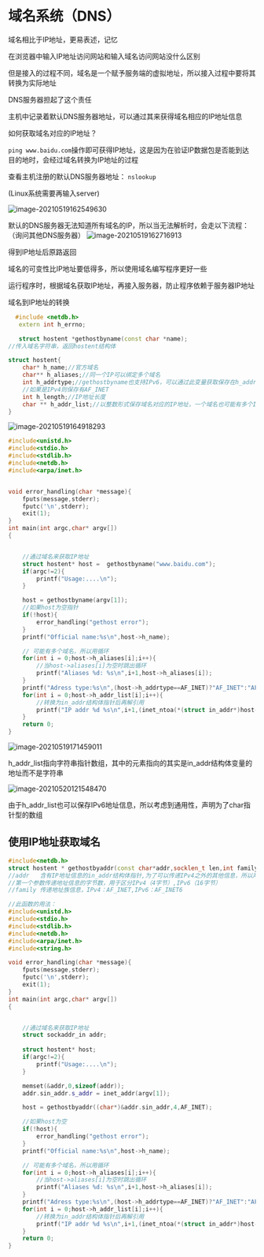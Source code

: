 # 域名系统（DNS）

域名相比于IP地址，更易表述，记忆

在浏览器中输入IP地址访问网站和输入域名访问网站没什么区别

但是接入的过程不同，域名是一个赋予服务端的虚拟地址，所以接入过程中要将其转换为实际地址

DNS服务器担起了这个责任

主机中记录着默认DNS服务器地址，可以通过其来获得域名相应的IP地址信息

如何获取域名对应的IP地址？

`ping www.baidu.com`操作即可获得IP地址，这是因为在验证IP数据包是否能到达目的地时，会经过域名转换为IP地址的过程

查看主机注册的默认DNS服务器地址：
`nslookup`

(Linux系统需要再输入server)

![image-20210519162549630](image-20210519162549630.png)

默认的DNS服务器无法知道所有域名的IP，所以当无法解析时，会走以下流程：（询问其他DNS服务器）
![image-20210519162716913](image-20210519162716913.png)

得到IP地址后原路返回

域名的可变性比IP地址要低得多，所以使用域名编写程序更好一些

运行程序时，根据域名获取IP地址，再接入服务器，防止程序依赖于服务器IP地址

域名到IP地址的转换

```c++
  #include <netdb.h>
   extern int h_errno;

   struct hostent *gethostbyname(const char *name);
//传入域名字符串，返回hostent结构体

struct hostent{
    char* h_name;//官方域名
    char** h_aliases;//同一个IP可以绑定多个域名
    int h_addrtype;//gethostbyname也支持IPv6，可以通过此变量获取保存在h_addr_list的IP地址的地址族信息
    //如果是IPv4则保存有AF_INET
    int h_length;//IP地址长度
    char ** h_addr_list;//以整数形式保存域名对应的IP地址，一个域名也可能有多个IP地址
}
```
![image-20210519164918293](image-20210519164918293.png)

```c++
#include<unistd.h>
#include<stdio.h>
#include<stdlib.h>
#include<netdb.h>
#include<arpa/inet.h>


void error_handling(char *message){
    fputs(message,stderr);
    fputc('\n',stderr);
    exit(1);
}
int main(int argc,char* argv[])
{


    //通过域名来获取IP地址
    struct hostent* host =  gethostbyname("www.baidu.com");
    if(argc!=2){
        printf("Usage:....\n");
    }

    host = gethostbyname(argv[1]);
    //如果host为空指针
    if(!host){
        error_handling("gethost error");
    }
    printf("Official name:%s\n",host->h_name);

    // 可能有多个域名，所以用循环
    for(int i = 0;host->h_aliases[i];i++){
        //当host->aliases[i]为空时跳出循环
        printf("Aliases %d: %s\n",i+1,host->h_aliases[i]);
    }
    printf("Adress type:%s\n",(host->h_addrtype==AF_INET)?"AF_INET":"AF_INET6");
    for(int i = 0;host->h_addr_list[i];i++){
        //转换为in_addr结构体指针后再解引用
        printf("IP addr %d %s\n",i+1,(inet_ntoa(*(struct in_addr*)host->h_addr_list[i])));
    }
    return 0;
}
```

![image-20210519171459011](image-20210519171459011.png)

h_addr_list指向字符串指针数组，其中的元素指向的其实是in_addr结构体变量的地址而不是字符串

![image-20210520121548470](image-20210520121548470.png)

由于h_addr_list也可以保存IPv6地址信息，所以考虑到通用性，声明为了char指针型的数组

## 使用IP地址获取域名

```c++
#include<netdb.h>
struct hostent * gethostbyaddr(const char*addr,socklen_t len,int family);
//addr   含有IP地址信息的in_addr结构体指针,为了可以传递IPv4之外的其他信息，所以声明为char指针
//第一个参数传递地址信息的字节数，用于区分IPv4（4字节）,IPv6（16字节）
//family 传递地址族信息，IPv4：AF_INET,IPv6：AF_INET6
```

```c++
//此函数的用法：
#include<unistd.h>
#include<stdio.h>
#include<stdlib.h>
#include<netdb.h>
#include<arpa/inet.h>
#include<string.h>

void error_handling(char *message){
    fputs(message,stderr);
    fputc('\n',stderr);
    exit(1);
}
int main(int argc,char* argv[])
{


    //通过域名来获取IP地址
    struct sockaddr_in addr;
    
    struct hostent* host;
    if(argc!=2){
        printf("Usage:....\n");
    }

    memset(&addr,0,sizeof(addr));
    addr.sin_addr.s_addr = inet_addr(argv[1]);

    host = gethostbyaddr((char*)&addr.sin_addr,4,AF_INET);

    //如果host为空
    if(!host){
        error_handling("gethost error");
    }
    printf("Official name:%s\n",host->h_name);

    // 可能有多个域名，所以用循环
    for(int i = 0;host->h_aliases[i];i++){
        //当host->aliases[i]为空时跳出循环
        printf("Aliases %d: %s\n",i+1,host->h_aliases[i]);
    }
    printf("Adress type:%s\n",(host->h_addrtype==AF_INET)?"AF_INET":"AF_INET6");
    for(int i = 0;host->h_addr_list[i];i++){
        //转换为in_addr结构体指针后再解引用
        printf("IP addr %d %s\n",i+1,(inet_ntoa(*(struct in_addr*)host->h_addr_list[i])));
    }
    return 0;
}
```

